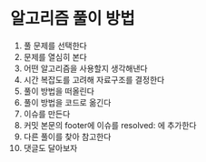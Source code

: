 # 알고리즘 풀이 방법

1. 풀 문제를 선택한다
2. 문제를 열심히 본다
3. 어떤 알고리즘을 사용할지 생각해낸다
4. 시간 복잡도를 고려해 자료구조를 결정한다
5. 풀이 방법을 떠올린다
6. 풀이 방법을 코드로 옮긴다
7. 이슈를 만든다
8. 커밋 본문의 footer에 이슈를 resolved: 에 추가한다
9. 다른 풀이를 찾아 참고한다
10. 댓글도 달아보자
